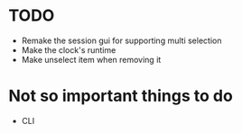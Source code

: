 # TODO
- Remake the session gui for supporting multi selection
- Make the clock's runtime
- Make unselect item when removing it


# Not so important things to do
- CLI